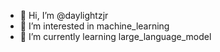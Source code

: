 - 👋 Hi, I’m @daylightzjr
- 👀 I’m interested in  machine_learning
- 🌱 I’m currently learning  large_language_model


<!---
daylightzjr/daylightzjr is a ✨ special ✨ repository because its `README.md` (this file) appears on your GitHub profile.
You can click the Preview link to take a look at your changes.
--->
